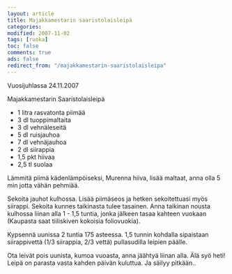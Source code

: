 ```yaml
--- 
layout: article 
title: Majakkamestarin saaristolaisleipä 
categories: 
modified: 2007-11-02 
tags: [ruoka]
toc: false 
comments: true 
ads: false 
redirect_from: "/majakkamestarin-saaristolaisleipa" 
--- 
```


Vuosijuhlassa 24.11.2007

Majakkamestarin Saaristolaisleipä

-   1 litra rasvatonta piimää
-   3 dl tuoppimaltaita
-   3 dl vehnäleseitä
-   5 dl ruisjauhoa
-   7 dl vehnäjauhoa
-   2 dl siirappia
-   1,5 pkt hiivaa
-   2,5 tl suolaa

Lämmitä piimä kädenlämpöiseksi, Murenna hiiva, lisää maltaat, anna olla
5 min jotta vähän pehmiää.

Sekoita jauhot kulhossa. Lisää piimäseos ja hetken sekoitettuasi myös
siirappi. Sekoita kunnes taikinasta tulee tasainen. Anna taikinan nousta
kulhossa liinan alla 1 - 1,5 tuntia, jonka jälkeen tasaa kahteen vuokaan
(Kaupasta saat tiiliskiven kokoisia foliovuokia). 

Kypsennä uunissa 2 tuntia 175 asteessa. 1,5 tunnin kohdalla sipaistaan
siirappivettä (1/3 siirappia, 2/3 vettä) pullasudilla leipien päälle.

Ota leivät pois uunista, kumoa vuoasta, anna jäähtyä liinan alla. Älä
syö heti! Leipä on parasta vasta kahden päivän kuluttua. Ja säilyy
pitkään..

